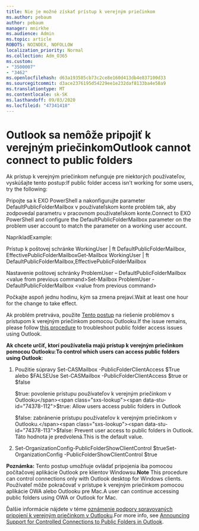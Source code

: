 ```yaml
---
title: Nie je možné získať prístup k verejným priečinkom
ms.author: pebaum
author: pebaum
manager: mnirkhe
ms.audience: Admin
ms.topic: article
ROBOTS: NOINDEX, NOFOLLOW
localization_priority: Normal
ms.collection: Adm_O365
ms.custom:
- "3500007"
- "3462"
ms.openlocfilehash: d63a193585cb73c2ce8e160d413db4e837100d33
ms.sourcegitcommit: d3ace2376195d54229ee1e232daf8133ba4e58a9
ms.translationtype: MT
ms.contentlocale: sk-SK
ms.lasthandoff: 09/03/2020
ms.locfileid: "47341418"
---
```

# <a name="outlook-cannot-connect-to-public-folders"></a><span data-ttu-id="74378-102">Outlook sa nemôže pripojiť k verejným priečinkom</span><span class="sxs-lookup"><span data-stu-id="74378-102">Outlook cannot connect to public folders</span></span>

<span data-ttu-id="74378-103">Ak prístup k verejným priečinkom nefunguje pre niektorých používateľov, vyskúšajte tento postup:</span><span class="sxs-lookup"><span data-stu-id="74378-103">If public folder access isn't working for some users, try the following:</span></span>

<span data-ttu-id="74378-104">Pripojte sa k EXO PowerShell a nakonfigurujte parameter DefaultPublicFolderMailbox v používateľskom konte problém tak, aby zodpovedal parametru v pracovnom používateľskom konte.</span><span class="sxs-lookup"><span data-stu-id="74378-104">Connect to EXO PowerShell and configure the DefaultPublicFolderMailbox parameter on the problem user account to match the parameter on a working user account.</span></span>

<span data-ttu-id="74378-105">Napríklad</span><span class="sxs-lookup"><span data-stu-id="74378-105">Example:</span></span>

<span data-ttu-id="74378-106">Prístup k poštovej schránke WorkingUser | ft DefaultPublicFolderMailbox, EffectivePublicFolderMailbox</span><span class="sxs-lookup"><span data-stu-id="74378-106">Get-Mailbox WorkingUser | ft DefaultPublicFolderMailbox,EffectivePublicFolderMailbox</span></span>

<span data-ttu-id="74378-107">Nastavenie poštovej schránky ProblemUser – DefaultPublicFolderMailbox \<value from previous command></span><span class="sxs-lookup"><span data-stu-id="74378-107">Set-Mailbox ProblemUser -DefaultPublicFolderMailbox \<value from previous command></span></span>

<span data-ttu-id="74378-108">Počkajte aspoň jednu hodinu, kým sa zmena prejaví.</span><span class="sxs-lookup"><span data-stu-id="74378-108">Wait at least one hour for the change to take effect.</span></span>

<span data-ttu-id="74378-109">Ak problém pretrváva, použite [Tento postup](https://aka.ms/pfcte) na riešenie problémov s prístupom k verejným priečinkom pomocou Outlooku.</span><span class="sxs-lookup"><span data-stu-id="74378-109">If the issue remains, please follow [this procedure](https://aka.ms/pfcte) to troubleshoot public folder access issues using Outlook.</span></span>
 
<span data-ttu-id="74378-110">**Ak chcete určiť, ktorí používatelia majú prístup k verejným priečinkom pomocou Outlooku**:</span><span class="sxs-lookup"><span data-stu-id="74378-110">**To control which users can access public folders using Outlook**:</span></span>

1.  <span data-ttu-id="74378-111">Použitie súpravy Set-CASMailbox <mailboxname> -PublicFolderClientAccess $True alebo $FALSE</span><span class="sxs-lookup"><span data-stu-id="74378-111">Use Set-CASMailbox <mailboxname> -PublicFolderClientAccess $true or $false</span></span>  
      
    <span data-ttu-id="74378-112">$true: povolenie prístupu používateľov k verejným priečinkom v Outlooku</span><span class="sxs-lookup"><span data-stu-id="74378-112">$true: Allow users access public folders in Outlook</span></span>  
      
    <span data-ttu-id="74378-113">$false: zabránenie prístupu používateľov k verejným priečinkom v Outlooku.</span><span class="sxs-lookup"><span data-stu-id="74378-113">$false: Prevent user access to public folders in Outlook.</span></span> <span data-ttu-id="74378-114">Táto hodnota je predvolená.</span><span class="sxs-lookup"><span data-stu-id="74378-114">This is the default value.</span></span>  
        
2.  <span data-ttu-id="74378-115">Set-OrganizationConfig-PublicFolderShowClientControl $true</span><span class="sxs-lookup"><span data-stu-id="74378-115">Set-OrganizationConfig -PublicFolderShowClientControl $true</span></span>   
      
<span data-ttu-id="74378-116">**Poznámka:** Tento postup umožňuje ovládať pripojenia iba pomocou počítačovej aplikácie Outlook pre klientov Windowsu.</span><span class="sxs-lookup"><span data-stu-id="74378-116">**Note** This procedure can control connections only with Outlook desktop for Windows clients.</span></span> <span data-ttu-id="74378-117">Používateľ môže pokračovať v prístupe k verejným priečinkom pomocou aplikácie OWA alebo Outlooku pre Mac.</span><span class="sxs-lookup"><span data-stu-id="74378-117">A user can continue accessing public folders using OWA or Outlook for Mac.</span></span>
 
<span data-ttu-id="74378-118">Ďalšie informácie nájdete v téme [oznámenie podpory spravovaných pripojení k verejným priečinkom v Outlooku](https://aka.ms/controlpf).</span><span class="sxs-lookup"><span data-stu-id="74378-118">For more info, see [Announcing Support for Controlled Connections to Public Folders in Outlook](https://aka.ms/controlpf).</span></span>